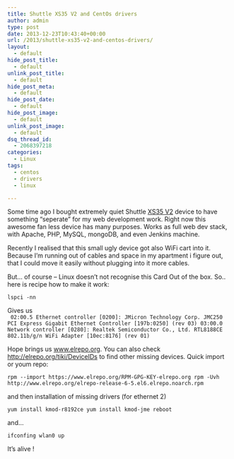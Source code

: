 ```yaml
---
title: Shuttle XS35 V2 and CentOs drivers
author: admin
type: post
date: 2013-12-23T10:43:40+00:00
url: /2013/shuttle-xs35-v2-and-centos-drivers/
layout:
  - default
hide_post_title:
  - default
unlink_post_title:
  - default
hide_post_meta:
  - default
hide_post_date:
  - default
hide_post_image:
  - default
unlink_post_image:
  - default
dsq_thread_id:
  - 2068397218
categories:
  - Linux
tags:
  - centos
  - drivers
  - linux

---
```

Some time ago I bought extremely quiet Shuttle <a href="http://global.shuttle.com/main/productsDetail?productId=1487" target="_blank">XS35 V2</a> device to have something &#8220;seperate&#8221; for my web development work. Right now this awesome fan less device has many purposes. Works as full web dev stack, with Apache, PHP, MySQL, mongoDB, and even Jenkins machine.

Recently I realised that this small ugly device got also WiFi cart into it. Because I&#8217;m running out of cables and space in my apartment i figure out, that I could move it easily without plugging into it more cables.

<!--more-->

But&#8230; of course &#8211; Linux doesn&#8217;t not recognise this Card Out of the box. So.. here is recipe how to make it work:

`lspci -nn`  

Gives us  
` 02:00.5 Ethernet controller [0200]: JMicron Technology Corp. JMC250 PCI Express Gigabit Ethernet Controller [197b:0250] (rev 03) 03:00.0 Network controller [0280]: Realtek Semiconductor Co., Ltd. RTL8188CE 802.11b/g/n WiFi Adapter [10ec:8176] (rev 01)`  

Hope brings us <a href="http://ww.elrepo.org" target="_blank">www.elrepo.org</a>. You can also check <a href="http://elrepo.org/tiki/DeviceIDs" target="_blank">http://elrepo.org/tiki/DeviceIDs</a> to find other missing devices. Quick import or youm repo:  

`rpm --import https://www.elrepo.org/RPM-GPG-KEY-elrepo.org rpm -Uvh http://www.elrepo.org/elrepo-release-6-5.el6.elrepo.noarch.rpm`

and then installation of missing drivers (for ethernet 2)  

`yum install kmod-r8192ce yum install kmod-jme reboot`  

and&#8230;  

`ifconfing wlan0 up`  

It&#8217;s alive !